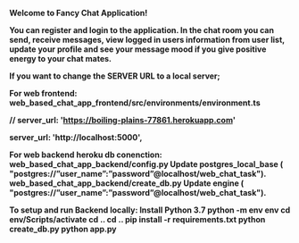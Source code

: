 <b>Welcome to Fancy Chat Application!

You can register and login to the application. In the chat room you can send, receive messages, view logged in users information from user list, update your profile and see your message mood if you give positive energy to your chat mates.

If you want to change the SERVER URL to a local server;

For web frontend:
web_based_chat_app_frontend/src/environments/environment.ts

// server_url: 'https://boiling-plains-77861.herokuapp.com'

server_url: 'http://localhost:5000',

For web backend heroku db conenction:
web_based_chat_app_backend/config.py Update postgres_local_base ( "postgres://”user_name”:”password”@localhost/web_chat_task"). web_based_chat_app_backend/create_db.py Update engine ( "postgres://”user_name”:”password”@localhost/web_chat_task").

To setup and run Backend locally:
Install Python 3.7
python -m env env cd env/Scripts/activate
cd ..
cd ..
pip install -r requirements.txt
python create_db.py
python app.py
